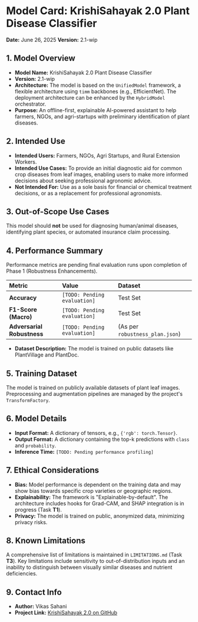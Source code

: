 # **Model Card: KrishiSahayak 2.0 Plant Disease Classifier**

**Date:** June 26, 2025
**Version:** 2.1-wip

## 1. Model Overview

* **Model Name:** KrishiSahayak 2.0 Plant Disease Classifier
* **Version:** 2.1-wip
* **Architecture:** The model is based on the `UnifiedModel` framework, a flexible architecture using `timm` backbones (e.g., EfficientNet). The deployment architecture can be enhanced by the `HybridModel` orchestrator.
* **Purpose:** An offline-first, explainable AI-powered assistant to help farmers, NGOs, and agri-startups with preliminary identification of plant diseases.

## 2. Intended Use

* **Intended Users:** Farmers, NGOs, Agri Startups, and Rural Extension Workers.
* **Intended Use Cases:** To provide an initial diagnostic aid for common crop diseases from leaf images, enabling users to make more informed decisions about seeking professional agronomic advice.
* **Not Intended For:** Use as a sole basis for financial or chemical treatment decisions, or as a replacement for professional agronomists.

## 3. Out-of-Scope Use Cases

This model should **not** be used for diagnosing human/animal diseases, identifying plant species, or automated insurance claim processing.

## 4. Performance Summary

Performance metrics are pending final evaluation runs upon completion of Phase 1 (Robustness Enhancements).

| Metric | Value | Dataset |
| :--- | :--- | :--- |
| **Accuracy** | `[TODO: Pending evaluation]` | Test Set |
| **F1-Score (Macro)** | `[TODO: Pending evaluation]` | Test Set |
| **Adversarial Robustness** | `[TODO: Pending evaluation]` | (As per `robustness_plan.json`) |

* **Dataset Description:** The model is trained on public datasets like PlantVillage and PlantDoc.

## 5. Training Dataset

The model is trained on publicly available datasets of plant leaf images. Preprocessing and augmentation pipelines are managed by the project's `TransformFactory`.

## 6. Model Details

* **Input Format:** A dictionary of tensors, e.g., `{'rgb': torch.Tensor}`.
* **Output Format:** A dictionary containing the top-k predictions with `class` and `probability`.
* **Inference Time:** `[TODO: Pending performance profiling]`

## 7. Ethical Considerations

* **Bias:** Model performance is dependent on the training data and may show bias towards specific crop varieties or geographic regions.
* **Explainability:** The framework is "Explainable-by-default". The architecture includes hooks for Grad-CAM, and SHAP integration is in progress (Task **T1**).
* **Privacy:** The model is trained on public, anonymized data, minimizing privacy risks.

## 8. Known Limitations

A comprehensive list of limitations is maintained in `LIMITATIONS.md` (Task **T3**). Key limitations include sensitivity to out-of-distribution inputs and an inability to distinguish between visually similar diseases and nutrient deficiencies.

## 9. Contact Info

* **Author:** Vikas Sahani
* **Project Link:** [KrishiSahayak 2.0 on GitHub](https://github.com/VIKAS9793/Krishisahayak-2.0)
